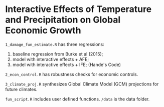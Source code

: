 # Interactive Effects of Temperature and Precipitation on Global Economic Growth

`1_damage_fun_estimate.R` has three regressions:


1.   baseline regression from Burke et al (2015);
2.   model with interactive effects + AFE;
3.   model with interactive effects + IFE; (Hande's Code)

`2_econ_control.R` has robustness checks for economic controls.

`3_climate_proj.R` synthesizes Global Climate Model (GCM) projections for future climates.

`fun_script.R` includes user defined functions.
`/data` is the data folder.
